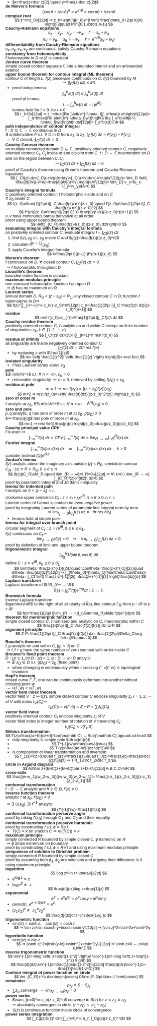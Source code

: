 <style>
* {
    line-height: 1 !important;
    margin-bottom: 0 !important;
    padding-top: 0 !important;
    padding-bottom: 0 !important;
}

h1, h2, h3, h4, h5, h6 {
    font-size: 1rem !important;
}

:not(.newline) {
    margin-top: 0 !important;
}

main, div, section {
    margin: 0 !important;
    padding: 0 !important;
}

:not(span, code, pre) {
    font-family: Arial !important;
    font-size: 13px;
}

main {
    display: block !important;
}

a.anchor {
    display: none;
}

section.markdown-body {
    column-count: 3;
    column-gap: 0;
}
</style>

- $x=\frac{z+\bar z}{2},\quad y=\frac{z-\bar z}{2i}$

### de Moivre's formula

$$
(\cos\theta+i\sin\theta)^n=e^{in\theta}=\cos n\theta+i\sin n\theta
$$

## complex root

$$
z^n=z_0\\[12pt] ⇒
z_k=\sqrt[n]{r_0}e^{i \left(
    \frac{\theta_0+2\pi k}{n}
\right)},\qquad
k\in\{0,1,\cdots,n-1\}
$$

## Cauchy-Riemann equations

$$
u_x=v_y,\quad
u_y=-v_x,\quad
f'=u_x+iv_x
$$

$$
ru_r=v_\theta,\quad
u_\theta=-rv_r,\quad
f'=e^{-i\theta}(u_r+iv_r)
$$

### differentiability from Cauchy-Riemann equations

$u_x,u_y,v_x,v_y$ are continuous,
satisfy Cauchy-Riemann equations

### constancy from holomorphicity

$\bar f$ holomorphic in $D$ or
$|f|$ is constant

## Jordan curve theorem

simple closed contour separate $\mathbb C$ into
a bounded interior and
an unbounded exterior

### upper bound theorem for contour integral (ML theorem)

contour $C$ of length $L$,
$f(z)$ piecewise continuous on $C$,
$f(z)$ bounded by $M$

$$
⇒ \left|
    \int_Cf(z)\ dz
\right|≤ML
$$

- proof using lemma

    $$
    \left|\int_a^bz(t)\ dt\right|≤\int_a^b|z(t)|\ dt
    $$

    proof of lemma

    $$
    I:=∫_a^bw(t)\ dt=r_Ie^{i\theta_I}
    $$

    lemma hold for $I=0$.
    for $I≠0$

    $$
    r_I>0\\[12pt] ⇒
    r_I=\text{Re }\left(e^{-i\theta_I}∫_a^bw(t)\ dt\right)\\[12pt]=
    ∫_a^b\text{Re }\left(e^{-i\theta_I}w(t)\right)\ dt≤
    ∫_a^b\left|e^{-i\theta_I}w(t)\right|\ dt\\[12pt]=
    ∫_a^b|z(t)|\ dt
    $$

### path independence of contour integral

$f:D ⊆ \mathbb C → \mathbb C$ continuous in $D$

$∃$ antiderivative $F$ s.t. $∀\ C$ in $D$ from $z_1$ to $z_2$,
$\int_Cf(z)\ dz=F(z_2)-F(z_1)$

$⇔ ∀\ C$ closed,
$\oint_Cf(z)\ dz=0$

## Cauchy-Goursat theorem

on multiply connected domain $D ⊆ \mathbb C$,
positively oriented contour $C$,
negatively oriented contour $C_i$,
$C_i$ inside of and disjoint from $C$,
$f:D → \mathbb C$ holomorphic on $D$ and on the region between $C,C_i$

$$
⇒ ∫_Cf(z)\ dz+∫_{C_i}f(z)\ dz=0
$$

proof of Cauchy's theorem using Green's theorem and Cauchy-Riemann equations

$$
∫_Cf(z)\ dz=∫_C(u+iv)(dx+idy)=∫_C(u+iv)dx+(-v+iu)dy\\[12pt]=
\iint_D \left(
    \frac{∂}{∂x}(-v+iu)-\frac{∂}{∂y}(u+iv)
\right)dA\\[12pt]=
\iint_D(-v_x+iu_x-u_y+iv_y)dA=0
$$

## Cauchy's integral formula

$C$ positively oriented contour,
$f$ holomorphic inside and on $C$

$∀\ z_0$ inside $C$

$$
f(z_0)=\frac{1}{2\pi i}∫_C \frac{f(z)\ dz}{z-z_0},\quad
f'(z_0)=\frac{1}{2\pi i}∫_C \frac{f(z)\ dz}{(z-z_0)^2}
$$

$$
f^{(n)}(z_0)=\frac{n!}{2\pi i}∫_C \frac{f(z)\ dz}{(z-z_0)^{(n+1)}}
$$

$u,v$ have continuous partial derivative at all order

proof using upper bound theorem

$$
\left|∫_{C_R}\frac{f(z)-f(z_0)}{z-z_0}\ dz\right|=0
$$

### evaluating integral with Cauchy's integral formula

on positively oriented contour $C$,
evaluate integral
$I=∫_Cg(z)\ dz$

1. find $f(z),z_0$ s.t. $z_0$ inside $C$ and
    $g(z)=\frac{f(z)}{(z-z_0)^n}$

1. calculate $f^{(n-1)}(z_0)$
1. apply Cauchy's integral formula

    $$
    I=\frac{2\pi i}{(n-1)!}f^{(n-1)}(z_0)
    $$

## Morera's theorem

$f$ continuous on $D$,
$∀$ closed contour $C$,
$∫_Cf(z)\ dz=0$

$⇒ f$ holomorphic throughout $D$

## Liouville's theorem

bounded entire function is constant

## maximum modulus principle

non-constant holomorphic function $f$ on open $D$\
$⇒ |f|$ has no maximum on $D$

# Laurent series

annual domain $D$, $R_0<|z-z_0|<R_1$,
any closed contour $C$ in $D$,
function $f$ holomorphic in $D ⇒$

$$
f(z)=∑_{n=-∞}^∞ c_n(z-z_0)^n\\[12pt]
c_n=\frac{1}{2\pi i}∫_C \frac{f(z)\ dz}{(z-z_0)^{n+1}}
$$

## residue

$$
res\ f(z_0)=c_{-1}=\frac{1}{2\pi i}∫_Cf(z)\ dz
$$

### Cauchy residue theorem

positively oriented contour $C$,
$f$ analytic on and within $C$ *except* on finite number of singularities
$z_k,k\in\{1,2,\cdots,n\}$

$$
∫_Cf(z)\ dz=2\pi i∑_{k=1}^n res\ f(z_k)
$$

### residue at infinity

all singularity are inside negatively oriented contour $C$

$$
∫_Cf(z)\ dz=2\pi i\ res\ f(∞)
$$

- by replacing $z$ with $\frac{1}{z}$

    $$
    res \left(
        \frac{1}{z^2}f \left(
            \frac{1}{z}
        \right)
    \right)(0)=-res\ f(∞)
    $$

## isolated singularity

- $f$ has Laurent series about $z_0$

### pole

$∃\ m\in\N^+$ s.t. $∀\ n<-m,\ c_n=0$

- removable singularity $\Leftarrow m=0$,
    removed by setting $f(z_0)=c_0$

#### residue at pole

$$
m=1 ⇒ res\ f(z_0)=[(z-z_0)f(z)](z_0)
$$

$$
m=2 ⇒ res\ f(z_0)=\left\{
    \frac{d}{dz}[(z-z_0)^2f(z)]
\right\}(z_0)
$$

### zero of order $m$

$f$ analytic at $z_0$,
$∃\ m\in\N^+$ s.t.
$∀\ n<m,\quad f^{(n)}(z_0)=0$

#### zero and pole

$p,q$ analytic,
$q$ has zero of order $m$ at at $z_0$,
$p(z_0)≠0$

$⇒ \frac{p}{q}$ has pole of order $m$ at $z_0$

$$
m=1 ⇒ res\ \left[
    \frac{p}{q}
\right](z_0)=\frac{p(z_0)}{q'(z_0)}
$$

## Cauchy principal value $CPV$

$f$ is even $⇒$

$$
∫_{-∞}^∞ f(x)\ dx=CPV\ ∫_{-∞}^∞ f(x)\ dx=\lim_{R → ∞}∫_{-R}^R f(x)\ dx
$$

## Fourier integral

$$
∫_{-∞}^∞ f(x)\sin(kx)\ dx\quad\text{or}\quad
∫_{-∞}^∞ f(x)\cos(kx)\ dx,\quad
k>0
$$

consider instead
$f(z)e^{ikz}$

### Jordan's lemma

$f(z)$ analytic above the imaginary axis outside $|z|<R_0$,
semicircle contour $C_R:|z|=R>R_0,\ 0≤\theta≤\pi$

$$
|f(z)|(C_R)≤M_R,\quad \lim_{R → ∞}M_R=0\\[12pt]
⇒ ∀\ k>0,\ \lim_{R → ∞}∫_{C_R}f(z)e^{ikz}\ dz=0
$$

proof by parametric integral and Jordan's inequality

### lemma for indented path

$f$ analytic on $0<|z-x_i|<r$,\
clockwise upper semicircle $C_i:z=x_i+r_ie^{i\theta},\pi≥\theta≥0,r_i<r$,\
Laurent series of $f$ about $x_i$ contain *no even negative* power

proof by integrating Laurent series of parametric line integral term by term

$$
⇒ \lim_{r_i → 0}∫_{C_i}f(z)\ dz=-i\pi\ res\ f(x_i)
$$

- lemma hold at simple pole

## lemma for integral over branch point

circular segment of $C_r:z=re^{i\theta},0≤\theta≤\theta_1$,\
$f(z)$ continuous on $C_r ⇒$

$$
\lim_{z → 0}zf(z)=0\quad ⇒\quad \lim_{r → 0}∫_{C_r}f(z)\ dz=0
$$

proof by definition of limit and upper bound theorem

# trigonometric integral

$$
∫_{\theta_0}^{\theta_1}f(\sin\theta,\cos\theta)\ d\theta
$$

define $C:z=e^{i\theta},\theta_0≤\theta≤\theta_1$

$$
\sin\theta=\frac{z-z^{-1}}{2i},\quad
\cos\theta=\frac{z+z^{-1}}{2},\quad
d\theta=\frac{dz}{iz}\\[12pt] ⇒
∫_{\theta_0}^{\theta_1}f(\sin\theta,\cos\theta)\ d\theta=
∫_Cf \left(
    \frac{z-z^{-1}}{2i},
    \frac{z+z^{-1}}{2}
\right)\frac{dz}{iz}
$$

# Laplace transform

Laplace transform of $f:\R_0^+ → \R$

$$
\tilde f(s)=∫_0^∞ f(t)e^{-st}dt:\mathbb C → \mathbb C
$$

## Bromwich formula

inverse Laplace transform

$\gamma\in\R$ to the right of all sinularity of $\tilde f(s)$,
line contour $\Gamma_R$ from $\gamma-iR$ to $\gamma+iR$

$$
f(t)=\frac{1}{2\pi i}\lim_{R → ∞}∫_{\Gamma_R}\tilde f(s)e^{st}ds
$$

## theorem for meromorphic function

simple closed contour $C$,
$f$ non-zero and analytic on $C$, meromorphic within $C$

$$
\frac{1}{2\pi i}∫_C \frac{f'(z)}{f(z)} dz=Z-P
$$

## argument principle

$$
Z-P=\frac{1}{2\pi i}∫_C \frac{f'(z)}{f(z)} dz=
\frac{1}{2\pi}\Delta_C\arg f=\nu(\Gamma,0)
$$

## Rouché's theorem

$f,g$ analytic on and within $C$,
$|g|<|f|$ on $C$

$⇒f,f+g$ have the same number of zero counted with order inside $C$

## Brouwer's fixed point theorem

$D:|z|≤1,int\ D:|z|<1$,
$g:D → int\ D$ analytic

$⇒ ∃!\ z_0\in D$ s.t. $g(z_0)=z_0$ (fixed point)

- when changing $w$ continuously without crossing $\Gamma$,
    $\nu(\Gamma,w)$ is topological invariant

## Hopf's theorem

closed curve $\Gamma,\tilde\Gamma$,
one can be continuously deformed into another without crossing point $w$

$⇔ \nu(\Gamma,w)=\nu(\tilde\Gamma,w)$

## vector field index theorem

vector field $V:z\mapsto f(z)$,
simple closed contour $C$ enclose singularity $z_i, i=1,2,\cdots$ of $V$
with index $I_V(C_i) ⇒$

$$
I_V(C_i)=\nu(\Gamma,0)=Z-P=∑_iI_V(C_i)
$$

### vector field index

positively oriented contour $C_i$ enclose singularity $z_i$ of $V$

vector field index is integer number of rotation of $V$ traversing $C_i$

$$
I_V(C_i)=\nu(\Gamma_i,0)
$$

# Möbius transformation

$$
T(z)=\frac{az+b}{cz+d}:\bar{\mathbb C} → \bar{\mathbb C},\qquad
ad-bc≠0
$$

- only singularity is simple pole $-\frac{d}{c}$
- $$
    T^{-1}(w)=\frac{b-dw}{cw-a}
    $$

- $$
    T'(z)=\frac{ad-bc}{(cz+d)^2}≠0
    $$

- is composition of linear transformation and inversion

    $$
    f_1(z)=cz+d,\quad
    f_2(z)=\frac{1}{z},\quad
    f_3(z)=\frac{a}{c}-\frac{ad-bc}{c}z\\[6pt] ⇒
    T=f_1\circ f_2\circ f_3
    $$

## circle in Argand diagram

$$
Az\bar z+(B-iC)z+(B+iC)\bar z+D=0\\[12pt]
A,B,C,D\in\R
$$

## cross-ratio

$$
\frac{(w-w_1)(w_2-w_3)}{(w-w_3)(w_2-w_1)}=
\frac{(z-z_1)(z_2-z_3)}{(z-z_3)(z_2-z_1)}
$$

# conformal transformation

$f:D → \mathbb C$
analytic and
$∀\ z\in D,f'(z)≠0$

## inverse function theorem

analytic $f$ at $z_0$,
$f'(z_0)≠0$

$⇒ ∃\ U(z_0),∃!\ f^{-1}$ analytic

$$
(f^{-1})'(w)=\frac{1}{f'(z)}
$$

## conformal transformation preserve angle

proof by taking $f'(z_0)$ through $C_1$ and $C_2$ and their equality

## conformal transformation preserve harmonic

proof by constructing $f$ s.t. $\phi=Re\ f$

- $T(C)=k$ on smooth $C ⇒ \Phi(T(C))=k$

## maximum principle

simply connected $R$ bounded by simple closed $C$,
$\phi$ harmonic on $R$

$⇒ \phi$ attain extremum on boundary

proof by constructing $f$ s.t. $\phi=Re\ f$ and
using maximum modulus principle

## uniqueness of solution to Dirichlet problem

simply connected $R$ bounded by simple closed $C$

proof by assuming both $\phi_1,\phi_2$ are solutions and
arguing their difference is $0$ using maximum principle

# logarithm

$$
\log z=\ln r+i\theta\\[12pt]
$$

- $e^{\log z}=z$
- $\log e^z\not\equiv z$

$$
\frac{d}{dz}\log z=\frac{1}{z}
$$

# exponential

$$
e^z=e^xe^{iy}=e^x\cos y+ie^x\sin y
$$

- periodic, $e^{z+i2\pi k}=e^z$
- $(z_1z_2)^c\not\equiv z_1^cz_2^c$

$$
\frac{d}{dz}c^z=c^z\text{Log }c
$$

# trigonometric function

- $\sin(iz)=i\sinh z,\quad\cos(iz)=\cosh z$

    $$
    ⇒ \sin z=\sin x\cosh y+i\cosh x\sin y\\[12pt]
    ⇒ |\sin z|^2=\sin^2x+\sinh^2y
    $$

# hyperbolic function

- $\sinh(iz)=i\sin z$

    $$
    ⇒ |\sinh z|^2=|i\sin(y-ix)|=\sinh^2x+\sin^2y\\[12pt]
    ⇒ \sinh z=0 ⇔ z=i\pi k,k\in\Z
    $$

# inverse trigonometric function

$$
\sin^{-1}z=-i\log \left(
    iz+\sqrt{1-z^2}
\right)\\
\cos^{-1}z=-i\log \left(
    z+i\sqrt{1-z^2}
\right)
$$

$$
\frac{d}{dz}\sin^{-1}z=\frac{1}{\sqrt{1-z^2}}\\[12pt]
\frac{d}{dz}\cos^{-1}z=-\frac{1}{\sqrt{1-z^2}}
$$

# Contour integral of power function on circle

$$
\int_{C_R}z^n\ dz=\begin{cases}
    0&n≠-1\\
    2\pi i&n=-1
\end{cases}
$$

## remainder

$$
\rho_N=S-S_N
$$

- $∑z_n$ converge $⇔ \lim_{N → ∞}\rho_N=0$

## power series

- $\sum_{n=0}^∞ c_n(z-z_0)^n$ converge to $S(z)$ for $z=z_1≠z_0$\
    $⇒$ absolutely convergent in circle $|z-z_0|<|z_1-z_0|$
- $S(z)$ is continuous function inside circle of convergence

### power series integration

$$
∫_Cg(z)S(z)\ dz=∑_{n=0}^∞ a_n ∫_Cg(z)(z-z_0)^ndz
$$
